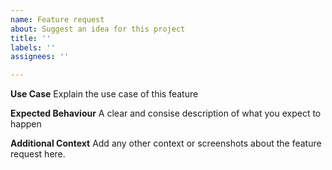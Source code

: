 ```yaml
---
name: Feature request
about: Suggest an idea for this project
title: ''
labels: ''
assignees: ''

---
```


**Use Case**
Explain the use case of this feature

**Expected Behaviour**
A clear and consise description of what you expect to happen

**Additional Context**
Add any other context or screenshots about the feature request here.
